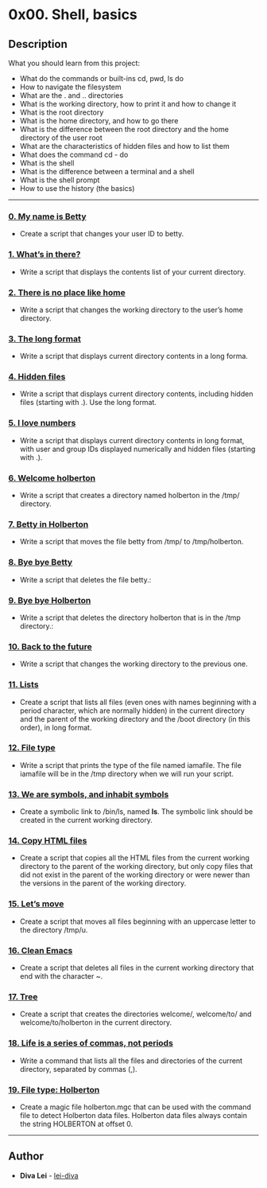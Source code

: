 # 0x00. Shell, basics

## Description
What you should learn from this project:

* What do the commands or built-ins cd, pwd, ls do
* How to navigate the filesystem
* What are the . and .. directories
* What is the working directory, how to print it and how to change it
* What is the root directory
* What is the home directory, and how to go there
* What is the difference between the root directory and the home directory of the user root
* What are the characteristics of hidden files and how to list them
* What does the command cd - do
* What is the shell
* What is the difference between a terminal and a shell
* What is the shell prompt
* How to use the history (the basics)


---

### [0. My name is Betty](./0-iam_betty)
* Create a script that changes your user ID to betty.


### [1. What’s in there?](./1-listit)
* Write a script that displays the contents list of your current directory.


### [2. There is no place like home](./2-bring_me_home)
* Write a script that changes the working directory to the user’s home directory.


### [3. The long format](./3-listfiles )
* Write a script that displays current directory contents in a long forma.


### [4. Hidden files](./4-listmorefiles)
* Write a script that displays current directory contents, including hidden files (starting with .). Use the long format.


### [5. I love numbers ](./5-listfilesdigitonly)
* Write a script that displays current directory contents in long format, with user and group IDs displayed numerically and hidden files (starting with .).


### [6. Welcome holberton](./6-firstdirectory)
* Write a script that creates a directory named holberton in the /tmp/ directory.


### [7. Betty in Holberton](./7-movethatfile)
* Write a script that moves the file betty from /tmp/ to /tmp/holberton.


### [8. Bye bye Betty](./8-firstdelete)
* Write a script that deletes the file betty.:


### [9. Bye bye Holberton](./9-firstdirdeletion)
* Write a script that deletes the directory holberton that is in the /tmp directory.:


### [10. Back to the future](./10-back)
* Write a script that changes the working directory to the previous one.


### [11. Lists](./11-lists)
* Create a script that lists all files (even ones with names beginning with a period character, which are normally hidden) in the current directory and the parent of the working directory and the /boot directory (in this order), in long format.


### [12. File type](./12-file_type)
* Write a script that prints the type of the file named iamafile. The file iamafile will be in the /tmp directory when we will run your script.


### [13. We are symbols, and inhabit symbols](./13-symbolic_link)
* Create a symbolic link to /bin/ls, named __ls__. The symbolic link should be created in the current working directory.

### [14. Copy HTML files](./14-copy_html)
* Create a script that copies all the HTML files from the current working directory to the parent of the working directory, but only copy files that did not exist in the parent of the working directory or were newer than the versions in the parent of the working directory.


### [15.  Let’s move](./15-lets_move)
* Create a script that moves all files beginning with an uppercase letter to the directory /tmp/u.


### [16. Clean Emacs](./16-clean_emacs )
* Create a script that deletes all files in the current working directory that end with the character ~.


### [17. Tree](./17-tree)
* Create a script that creates the directories welcome/, welcome/to/ and welcome/to/holberton in the current directory.


### [18. Life is a series of commas, not periods](./18-commas)
* Write a command that lists all the files and directories of the current directory, separated by commas (,).

### [19. File type: Holberton](./holberton.mgc)
* Create a magic file holberton.mgc that can be used with the command file to detect Holberton data files. Holberton data files always contain the string HOLBERTON at offset 0.
---

## Author
* **Diva Lei** - [lei-diva](https://github.com/lei-diva)



